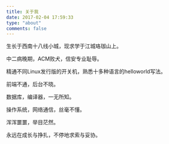 ```yaml
---
title: 关于我
date: 2017-02-04 17:59:33
type: "about"
comments: false
---
```


生长于西南十八线小城，现求学于江城珞珈山上。

中二病晚期，ACM败犬，信安专业耻辱。

精通不同Linux发行版的开关机，熟悉十多种语言的helloworld写法。

前端不通，后台不晓。

数据库，编译器，一无所知。

操作系统，网络通信，丝毫不懂。

浑浑噩噩，举目茫然。

永远在成长与挣扎，不停地求索与妥协。